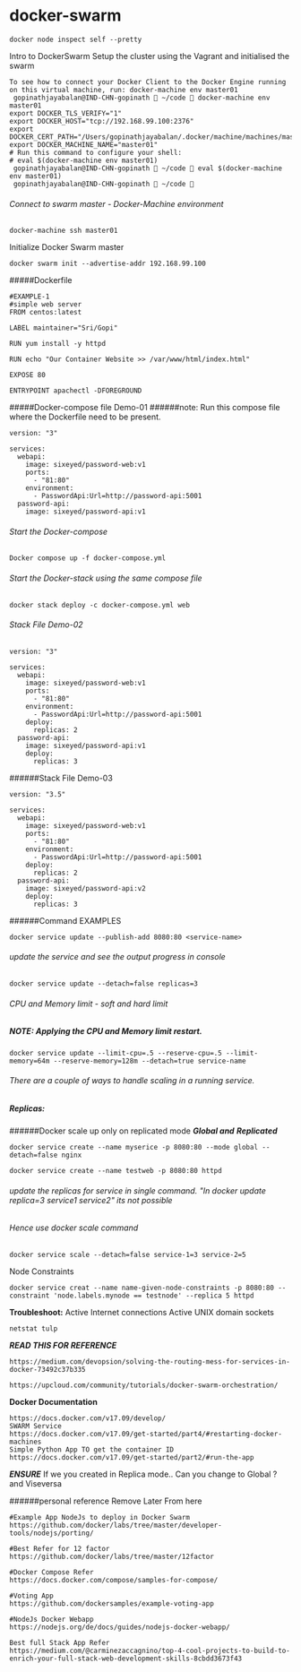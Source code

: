 # docker-swarm



```
docker node inspect self --pretty
```


Intro to DockerSwarm Setup the cluster using the Vagrant and initialised the swarm 
```
To see how to connect your Docker Client to the Docker Engine running on this virtual machine, run: docker-machine env master01
 gopinathjayabalan@IND-CHN-gopinath  ~/code  docker-machine env master01
export DOCKER_TLS_VERIFY="1"
export DOCKER_HOST="tcp://192.168.99.100:2376"
export DOCKER_CERT_PATH="/Users/gopinathjayabalan/.docker/machine/machines/master01"
export DOCKER_MACHINE_NAME="master01"
# Run this command to configure your shell:
# eval $(docker-machine env master01)
 gopinathjayabalan@IND-CHN-gopinath  ~/code  eval $(docker-machine env master01)
 gopinathjayabalan@IND-CHN-gopinath  ~/code 
```
###### Connect to swarm master - Docker-Machine environment
```
docker-machine ssh master01
```
Initialize Docker Swarm master
```
docker swarm init --advertise-addr 192.168.99.100
```
#####Dockerfile 
```
#EXAMPLE-1
#simple web server
FROM centos:latest

LABEL maintainer="Sri/Gopi"

RUN yum install -y httpd

RUN echo "Our Container Website >> /var/www/html/index.html"

EXPOSE 80

ENTRYPOINT apachectl -DFOREGROUND
```

#####Docker-compose file  Demo-01
######note: Run this compose file where the Dockerfile need to be present.  
```
version: "3"

services:
  webapi:
    image: sixeyed/password-web:v1
    ports:
      - "81:80"
    environment:
      - PasswordApi:Url=http://password-api:5001
  password-api:
    image: sixeyed/password-api:v1
```
###### Start the Docker-compose 
```
Docker compose up -f docker-compose.yml
```

###### Start the Docker-stack using the same compose file

```
docker stack deploy -c docker-compose.yml web
```
###### Stack File Demo-02
```
version: "3"

services:
  webapi:
    image: sixeyed/password-web:v1
    ports:
      - "81:80"
    environment:
      - PasswordApi:Url=http://password-api:5001
    deploy:
      replicas: 2
  password-api:
    image: sixeyed/password-api:v1
    deploy:
      replicas: 3
```

######Stack File Demo-03
```
version: "3.5"

services:
  webapi:
    image: sixeyed/password-web:v1
    ports:
      - "81:80"
    environment:
      - PasswordApi:Url=http://password-api:5001
    deploy:
      replicas: 2
  password-api:
    image: sixeyed/password-api:v2
    deploy:
      replicas: 3
```

######Command EXAMPLES 
```
docker service update --publish-add 8080:80 <service-name>
```
###### update the service and see the output progress in console
```
docker service update --detach=false replicas=3 
```
###### CPU and Memory limit - soft and hard limit
##### NOTE: Applying the CPU and Memory limit restart.
```
docker service update --limit-cpu=.5 --reserve-cpu=.5 --limit-memory=64m --reserve-memory=128m --detach=true service-name
```
###### There are a couple of ways to handle scaling in a running service.
##### Replicas:
######Docker scale up only on replicated mode
***Global and*** 
***Replicated***
```
docker service create --name myserice -p 8080:80 --mode global --detach=false nginx
```
```
docker service create --name testweb -p 8080:80 httpd  
```
###### update the replicas for service in single command. "In docker update replica=3 service1 service2" its not possible
###### Hence use docker scale command
```
docker service scale --detach=false service-1=3 service-2=5
```
Node Constraints
```
docker service creat --name name-given-node-constraints -p 8080:80 --constraint 'node.labels.mynode == testnode' --replica 5 httpd
```

****Troubleshoot:****
Active Internet connections
Active UNIX domain sockets
```
netstat tulp
```

*****READ THIS FOR REFERENCE*****
```
https://medium.com/devopsion/solving-the-routing-mess-for-services-in-docker-73492c37b335

https://upcloud.com/community/tutorials/docker-swarm-orchestration/
```
****Docker Documentation****
```
https://docs.docker.com/v17.09/develop/
SWARM Service
https://docs.docker.com/v17.09/get-started/part4/#restarting-docker-machines
Simple Python App TO get the container ID
https://docs.docker.com/v17.09/get-started/part2/#run-the-app
```

***ENSURE***
If we you created in Replica mode.. Can you change to Global ? and Viseversa 

######personal reference Remove Later From here
```
#Example App NodeJs to deploy in Docker Swarm
https://github.com/docker/labs/tree/master/developer-tools/nodejs/porting/

#Best Refer for 12 factor
https://github.com/docker/labs/tree/master/12factor

#Docker Compose Refer
https://docs.docker.com/compose/samples-for-compose/

#Voting App
https://github.com/dockersamples/example-voting-app

#NodeJs Docker Webapp
https://nodejs.org/de/docs/guides/nodejs-docker-webapp/

Best full Stack App Refer
https://medium.com/@carminezaccagnino/top-4-cool-projects-to-build-to-enrich-your-full-stack-web-development-skills-8cbdd3673f43
```  

